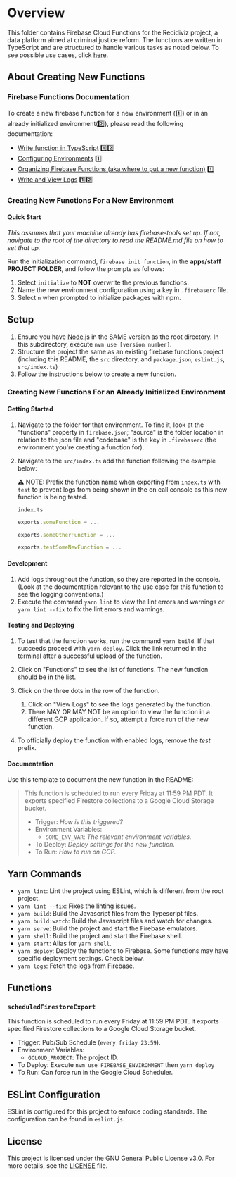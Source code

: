 # Overview

This folder contains Firebase Cloud Functions for the Recidiviz project, a data platform aimed at criminal justice reform. The functions are written in TypeScript and are structured to handle various tasks as noted below. To see possible use cases, click [here](https://firebase.google.com/docs/functions/use-cases).

## About Creating New Functions

### Firebase Functions Documentation

To create a new firebase function for a new environment (1️⃣) or in an already initialized environment(2️⃣), please read the following documentation:

- [Write function in TypeScript](https://firebase.google.com/docs/functions/typescript) 1️⃣2️⃣
- [Configuring Environments](https://firebase.google.com/docs/functions/config-env?gen=1st) 1️⃣
- [Organizing Firebase Functions (aka where to put a new function)](https://firebase.google.com/docs/functions/organize-functions?gen=1st) 1️⃣
- [Write and View Logs](https://firebase.google.com/docs/functions/writing-and-viewing-logs?gen=1st) 1️⃣2️⃣

### Creating New Functions For a **New Environment**

#### Quick Start

_This assumes that your machine already has firebase-tools set up. If not, navigate to the root of the directory to read the README.md file on how to set that up._

Run the initialization command, `firebase init function`, in the **apps/staff PROJECT FOLDER**, and follow the prompts as follows:

1. Select `initialize` to **NOT** overwrite the previous functions.
2. Name the new environment configuration using a key in `.firebaserc` file.
3. Select `n` when prompted to initialize packages with npm.

## Setup

1. Ensure you have [Node.js](https://nodejs.org/) in the SAME version as the root directory. In this subdirectory, execute `nvm use [version number]`.
2. Structure the project the same as an existing firebase functions project (including this README, the `src` directory, and `package.json`, `eslint.js`, `src/index.ts`)
3. Follow the instructions below to create a new function.

### Creating New Functions For an **Already Initialized Environment**

#### Getting Started

1. Navigate to the folder for that environment. To find it, look at the "functions" property in `firebase.json`; "source" is the folder location in relation to the json file and "codebase" is the key in `.firebaserc` (the environment you're creating a function for).
2. Navigate to the `src/index.ts` add the function following the example below:

   ⚠️ NOTE: Prefix the function name when exporting from `index.ts` with `test` to prevent logs from being shown in the on call console as this new function is being tested.

   `index.ts`

   ```typescript
   exports.someFunction = ...

   exports.someOtherFunction = ...

   exports.testSomeNewFunction = ...
   ```

#### Development

1. Add logs throughout the function, so they are reported in the console. (Look at the documentation relevant to the use case for this function to see the logging conventions.)
2. Execute the command `yarn lint` to view the lint errors and warnings or `yarn lint --fix` to fix the lint errors and warnings.

#### Testing and Deploying

1. To test that the function works, run the command `yarn build`. If that succeeds proceed with `yarn deploy`. Click the link returned in the terminal after a successful upload of the function.
2. Click on "Functions" to see the list of functions. The new function should be in the list.
3. Click on the three dots in the row of the function.

   1. Click on "View Logs" to see the logs generated by the function.
   2. There MAY OR MAY NOT be an option to view the function in a different GCP application. If so, attempt a force run of the new function.

4. To officially deploy the function with enabled logs, remove the _test_ prefix.

#### Documentation

Use this template to document the new function in the README:

> This function is scheduled to run every Friday at 11:59 PM PDT. It exports specified Firestore collections to a Google Cloud Storage bucket.
>
> - Trigger: _How is this triggered?_
> - Environment Variables:
>   - `SOME_ENV_VAR`: _The relevant environment variables._
> - To Deploy: _Deploy settings for the new function._
> - To Run: _How to run on GCP._

## Yarn Commands

- `yarn lint`: Lint the project using ESLint, which is different from the root project.
- `yarn lint --fix`: Fixes the linting issues.
- `yarn build`: Build the Javascript files from the Typescript files.
- `yarn build:watch`: Build the Javascript files and watch for changes.
- `yarn serve`: Build the project and start the Firebase emulators.
- `yarn shell`: Build the project and start the Firebase shell.
- `yarn start`: Alias for `yarn shell`.
- `yarn deploy`: Deploy the functions to Firebase. Some functions may have specific deployment settings. Check below.
- `yarn logs`: Fetch the logs from Firebase.

## Functions

### `scheduledFirestoreExport`

This function is scheduled to run every Friday at 11:59 PM PDT. It exports specified Firestore collections to a Google Cloud Storage bucket.

- Trigger: Pub/Sub Schedule (`every friday 23:59`).
- Environment Variables:
  - `GCLOUD_PROJECT`: The project ID.
- To Deploy: Execute `nvm use FIREBASE_ENVIRONMENT` then `yarn deploy`
- To Run: Can force run in the Google Cloud Scheduler.

## ESLint Configuration

ESLint is configured for this project to enforce coding standards. The configuration can be found in `eslint.js`.

## License

This project is licensed under the GNU General Public License v3.0. For more details, see the [LICENSE](../LICENSE) file.

